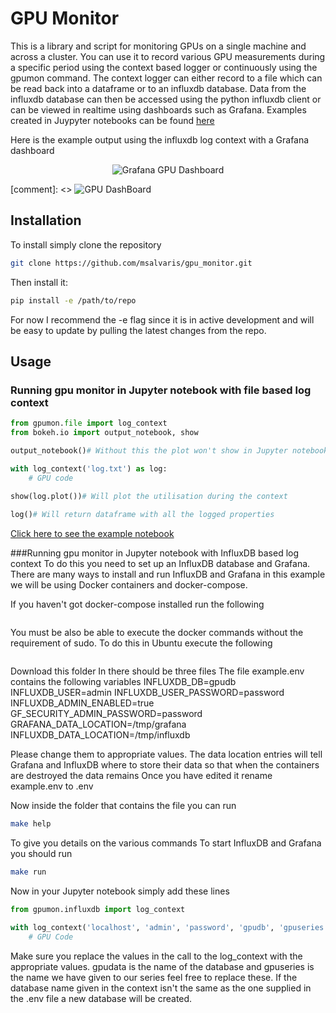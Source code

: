 # GPU Monitor
This is a library and script for monitoring GPUs on a single machine and across a cluster. You can use it to record various GPU measurements during a specific period using the context based logger or continuously using the gpumon command. The context logger can either record to a file which can be read back into a dataframe or to an influxdb database. Data from the influxdb database can then be accessed using the python influxdb client or can be viewed in realtime using dashboards such as Grafana. Examples created in Juypyter notebooks can be found [here]()


Here is the example output using the influxdb log context with a Grafana dashboard

<p align="center">
  <img src="static/gpu_dashboard.gif" alt="Grafana GPU Dashboard"/>
</p>

[comment]: <> ![GPU DashBoard](static/gpu_dashboard.gif "Grafana GPU Dashboard")


## Installation

To install simply clone the repository

```bash
git clone https://github.com/msalvaris/gpu_monitor.git
```

Then install it:
```bash
pip install -e /path/to/repo
```

For now I recommend the -e flag since it is in active development and 
will be easy to update by pulling the latest changes from the repo.

## Usage
### Running gpu monitor in Jupyter notebook with file based log context
```python
from gpumon.file import log_context
from bokeh.io import output_notebook, show

output_notebook()# Without this the plot won't show in Jupyter notebook

with log_context('log.txt') as log:
    # GPU code
    
show(log.plot())# Will plot the utilisation during the context

log()# Will return dataframe with all the logged properties
```
[Click here to see the example notebook]()

###Running gpu monitor in Jupyter notebook with InfluxDB based log context
To do this you need to set up an InfluxDB database and Grafana. There are many ways to install and run InfluxDB and Grafana in this example we will be using Docker containers and docker-compose.

If you haven't got docker-compose installed run the following
```bash

```
You must be also be able to execute the docker commands without the requirement of sudo. To do this in Ubuntu execute the following
```bash

```

Download this folder
In there should be three files
The file example.env contains the following variables
INFLUXDB_DB=gpudb
INFLUXDB_USER=admin
INFLUXDB_USER_PASSWORD=password
INFLUXDB_ADMIN_ENABLED=true
GF_SECURITY_ADMIN_PASSWORD=password
GRAFANA_DATA_LOCATION=/tmp/grafana
INFLUXDB_DATA_LOCATION=/tmp/influxdb

Please change them to appropriate values. The data location entries will tell Grafana and InfluxDB where to store their data so that when the containers are destroyed the data remains
Once you have edited it rename example.env to .env

Now inside the folder that contains the file you can run
```bash
make help
```
To give you details on the various commands
To start InfluxDB and Grafana you should run

```bash
make run
```

Now in your Jupyter notebook simply add these lines
```python
from gpumon.influxdb import log_context

with log_context('localhost', 'admin', 'password', 'gpudb', 'gpuseries'):
	# GPU Code

```

Make sure you replace the values in the call to the log_context with the appropriate values.
gpudata is the name of the database and gpuseries is the name we have given to our series feel free to replace these.
If the database name given in the context isn't the same as the one supplied in the .env file a new database will be created.